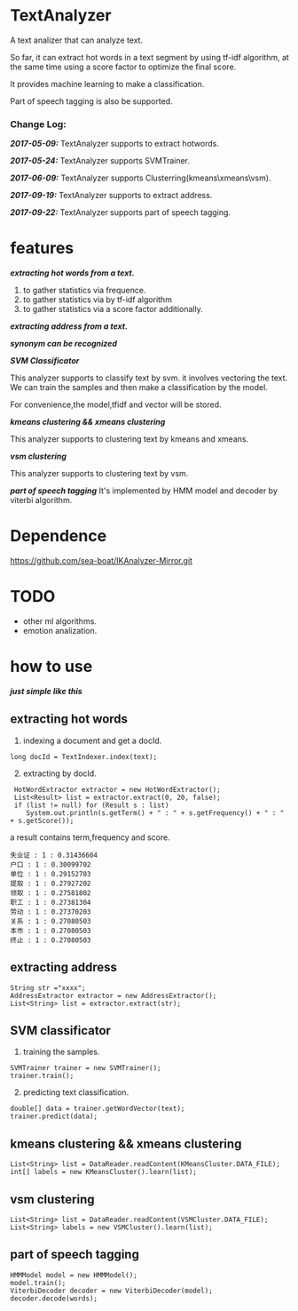 # TextAnalyzer

A text analizer that can analyze text.

So far, it can extract hot words in a text segment by using tf-idf algorithm, at the same time using a score factor to optimize the final score.

It provides machine learning to make a classification.

Part of speech tagging is also be supported.


### Change Log:

***2017-05-09:***
TextAnalyzer supports to extract hotwords.

***2017-05-24:***
TextAnalyzer supports SVMTrainer.

***2017-06-09:***
TextAnalyzer supports Clusterring(kmeans\xmeans\vsm).

***2017-09-19:***
TextAnalyzer supports to extract address.

***2017-09-22:***
TextAnalyzer supports part of speech tagging.


# features

***extracting hot words from a text.***
1. to gather statistics via frequence.
2. to gather statistics via by tf-idf algorithm
3. to gather statistics via a score factor additionally.

***extracting address from a text.***

***synonym can be recognized***

***SVM Classificator***

This analyzer supports to classify text by svm. it involves vectoring the text. We can train the samples and then make a classification by the model.

For convenience,the model,tfidf and vector will be stored.

***kmeans clustering && xmeans clustering***

This analyzer supports to clustering text by kmeans and xmeans.

***vsm clustering***

This analyzer supports to clustering text by vsm.

***part of speech tagging***
It's implemented by HMM model and decoder by viterbi algorithm.


# Dependence

https://github.com/sea-boat/IKAnalyzer-Mirror.git


# TODO
* other ml algorithms.
* emotion analization.


# how to use

***just simple like this***

## extracting hot words

1. indexing a document and get a docId.

```
long docId = TextIndexer.index(text);
```

2. extracting by docId.

```
 HotWordExtractor extractor = new HotWordExtractor();
 List<Result> list = extractor.extract(0, 20, false);
 if (list != null) for (Result s : list)
    System.out.println(s.getTerm() + " : " + s.getFrequency() + " : " + s.getScore());
```

a result contains term,frequency and score.

```
失业证 : 1 : 0.31436604
户口 : 1 : 0.30099702
单位 : 1 : 0.29152703
提取 : 1 : 0.27927202
领取 : 1 : 0.27581802
职工 : 1 : 0.27381304
劳动 : 1 : 0.27370203
关系 : 1 : 0.27080503
本市 : 1 : 0.27080503
终止 : 1 : 0.27080503
```

## extracting address

```
String str ="xxxx";
AddressExtractor extractor = new AddressExtractor();
List<String> list = extractor.extract(str);
```

## SVM classificator

1. training the samples.

```
SVMTrainer trainer = new SVMTrainer();
trainer.train();
```

2. predicting text classification.

```
double[] data = trainer.getWordVector(text);
trainer.predict(data);
```

## kmeans clustering && xmeans clustering

```
List<String> list = DataReader.readContent(KMeansCluster.DATA_FILE);
int[] labels = new KMeansCluster().learn(list);
```

## vsm clustering

```
List<String> list = DataReader.readContent(VSMCluster.DATA_FILE);
List<String> labels = new VSMCluster().learn(list);
```

## part of speech tagging
```
HMMModel model = new HMMModel();
model.train();
ViterbiDecoder decoder = new ViterbiDecoder(model);
decoder.decode(words);
```
